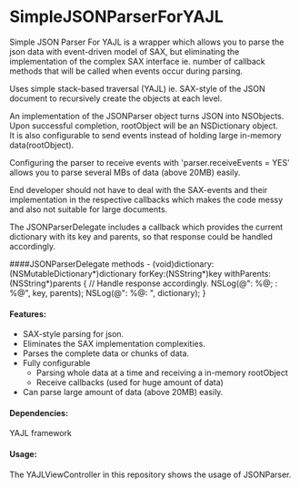 SimpleJSONParserForYAJL
=======================

Simple JSON Parser For YAJL is a wrapper which allows you to parse the json data with event-driven model of SAX, but eliminating the implementation of the complex SAX interface ie. number of callback methods that will be called when events occur during parsing.  
  
  
  
Uses simple stack-based traversal (YAJL) ie. SAX-style of the JSON document to recursively create the objects at each level.  
  

An implementation of the JSONParser object turns JSON into NSObjects. Upon successful completion, rootObject will be an NSDictionary object.   
It is also configurable to send events instead of holding large in-memory data(rootObject).   
   
Configuring the parser to receive events with 'parser.receiveEvents = YES' allows you to parse several MBs of data (above 20MB) easily. 

End developer should not have to deal with the SAX-events and their implementation in the respective callbacks which makes the code messy and also not suitable for large documents.  

The JSONParserDelegate includes a callback which provides the current dictionary with its key and parents, so that response could be handled accordingly.  
  
   

####JSONParserDelegate methods
\- (void)dictionary:(NSMutableDictionary*)dictionary forKey:(NSString*)key withParents:(NSString*)parents {
    // Handle response accordingly.
    NSLog(@"<key>: %@; <parents>: %@", key, parents);
    NSLog(@"<Dict>: %@: ", dictionary);
}
  
  
   
   
#### Features:
* SAX-style parsing for json.
* Eliminates the SAX implementation complexities.
* Parses the complete data or chunks of data.
* Fully configurable 
	- Parsing whole data at a time and receiving a in-memory rootObject
	- Receive callbacks (used for huge amount of data)
* Can parse large amount of data (above 20MB) easily.
  
  
  
#### Dependencies:
YAJL framework
  
  
#### Usage:
The YAJLViewController in this repository shows the usage of JSONParser. 